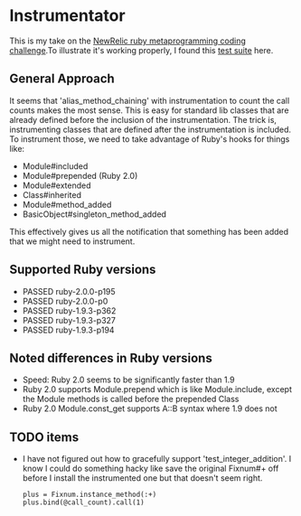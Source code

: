 Instrumentator
==============
This is my take on the [NewRelic ruby metaprogramming coding challenge](https://gist.github.com/samg/5b287544800f8a6cddf2).To illustrate it's working properly, I found this [test suite](https://gist.github.com/samg/6ea0a0ba5702824075ab) here.

General Approach
----------------
It seems that 'alias_method_chaining' with instrumentation to count the call counts makes the most sense. This is easy for standard lib classes that are already defined before the inclusion of the instrumentation. The trick is, instrumenting classes that are defined after the instrumentation is included. To instrument those, we need to take advantage of Ruby's hooks for things like:
* Module#included
* Module#prepended (Ruby 2.0)
* Module#extended
* Class#inherited
* Module#method_added
* BasicObject#singleton_method_added

This effectively gives us all the notification that something has been added that we might need to instrument.

Supported Ruby versions
-----------------------
* PASSED ruby-2.0.0-p195
* PASSED ruby-2.0.0-p0
* PASSED ruby-1.9.3-p362
* PASSED ruby-1.9.3-p327
* PASSED ruby-1.9.3-p194

Noted differences in Ruby versions
----------------------------------
* Speed: Ruby 2.0 seems to be significantly faster than 1.9
* Ruby 2.0 supports Module.prepend which is like Module.include, except the Module methods is called before the prepended Class
* Ruby 2.0 Module.const_get supports A::B syntax where 1.9 does not

TODO items
----------
- I have not figured out how to gracefully support 'test_integer_addition'. I know I could do something hacky like save the original Fixnum#+ off before I install the instrumented one but that doesn't seem right.

      plus = Fixnum.instance_method(:+)
      plus.bind(@call_count).call(1)


